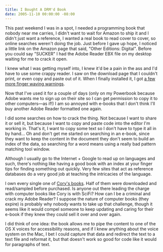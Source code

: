 ```yaml
---
title: I Bought A DRM'd Book
date: 2005-11-10 00:00:00 -08:00
---
```


<p>
This past weekend I was in a spot, I needed a programming book that nobody near me carries, I didn't want to wait for Amazon to ship it and I didn't just want a reference, I wanted a real book to read cover to cover, so online searches weren't doing the job. Just before I gave up hope, I noticed a little link on the Amazon page that said, "Other Editions: Digital". Before you could say "SUCKER" I had the Adobe Reader EBX file on my desktop waiting for me to crack it open.
</p>
<p>
I knew what I was getting myself into, I knew it'd be a pain in the ass and I'd have to use some crappy reader. I saw on the download page that I couldn't print, or even copy and paste out of it. When I finally installed it, I got <a href="http://flickr.com/photos/torrez/60649190/">a few more finger waving warnings</a>.
</p>
<p>
Now that I've used it for a couple of days (only on my Powerbook because Adobe wants me to sign up on their site so I can get permission to copy it to other computers&#8212;as if!) I am so annoyed with e-books that I don't think I'll buy another Adobe Reader formatted one again.
</p>
<p>
I did some searches on how to crack the thing. Not because I want to share it or sell it, but because I want to copy and paste code into the editor I'm working in. That's it, I want to copy some text so I don't have to type it all in by hand... Oh and don't get me started on searching in an e-book, since they want to keep the content in the document they don't seem to build an index of the data, so searching for a word means using a really bad pattern matching tool window.
</p>
<p>
Although I usually go to the Internet + Google to read up on languages and such, there's nothing like having a good book with an index at your finger tips for finding something out quickly. Very few sites that act as reference databases do a very good job at teaching the intricacies of the language.
</p>
<p>
I own every single one of <a href="http://www.craphound.com/">Cory's books</a>. Half of them were downloaded and read/sampled before purchased. Is anyone out there leading the charge with computer books like Cory is with SciFi? How can I be a criminal and crack my Adobe Reader? I suppose the nature of computer books (they expire) is probably why nobody wants to take up that challenge, though it seems like it would compel someone to keep updating and caring for their e-book if they knew they could sell it over and over again.
</p>
<p>
I did think of one idea: the book allows me to pipe the content to one of the OS X voices for accessibility reasons, and if I knew anything about the voice system on the Mac, I bet I could capture that data and redirect the text to a text file and reformat it, but that doesn't work so good for code like it would for paragraphs of text.
</p>

